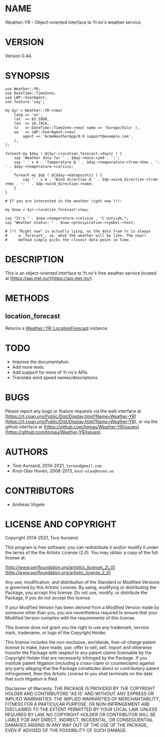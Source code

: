 # NAME

Weather::YR - Object-oriented interface to Yr.no's weather service.

# VERSION

Version 0.44.

# SYNOPSIS

    use Weather::YR;
    use DateTime::TimeZone;
    use LWP::UserAgent;
    use feature 'say';

    my $yr = Weather::YR->new(
        lang => 'en',
        lat  => 63.5908,
        lon  => 10.7414,
        tz   => DateTime::TimeZone->new( name => 'Europe/Oslo' ),
        ua   => LWP::UserAgent->new(
            agent => 'AcmeWeatherApp/0.9 support@example.com',
        ),
    );

    foreach my $day ( @{$yr->location_forecast->days} ) {
        say 'Weather data for ' . $day->date->ymd . ':';
        say ' ' x 4 . 'Temperature @ ' . $day->temperature->from->hms . ': ' . $day->temperature->celsius;

        foreach my $dp ( @{$day->datapoints} ) {
            say ' ' x 4 . 'Wind direction @ ' . $dp->wind_direction->from->hms . ': ' . $dp->wind_direction->name;
        }
    }

    # If you are interested in the weather right now (*):

    my $now = $yr->location_forecast->now;

    say "It's " . $now->temperature->celsius . "C outside.";
    say "Weather status: " . $now->precipitation->symbol->text;

    # (*) "Right now" is actually lying, as the data from Yr is always
    #     a _forecast_, ie. what the weather will be like. The now()
    #     method simply picks the closest data point in time.

# DESCRIPTION

This is an object-oriented interface to Yr.no's free weather service located at
[https://api.met.no/](https://api.met.no/).

# METHODS

## location\_forecast

Returns a [Weather::YR::LocationForecast](https://metacpan.org/pod/Weather%3A%3AYR%3A%3ALocationForecast) instance.

# TODO

- Improve the documentation.
- Add more tests.
- Add support for more of Yr.no's APIs.
- Translate wind speed names/descriptions.

# BUGS

Please report any bugs or feature requests via the web interface at
[https://rt.cpan.org/Public/Dist/Display.html?Name=Weather-YR](https://rt.cpan.org/Public/Dist/Display.html?Name=Weather-YR), or via
the github interface at [https://github.com/toreau/Weather-YR/issues](https://github.com/toreau/Weather-YR/issues).

# AUTHORS

- Tore Aursand, 2014-2021, `toreau@gmail.com`
- Knut-Olav Hoven, 2008-2013, `knut-olav@hoven.ws`

# CONTRIBUTORS

- Andreas Vögele

# LICENSE AND COPYRIGHT

Copyright 2014-2021, Tore Aursand.

This program is free software; you can redistribute it and/or modify it
under the terms of the the Artistic License (2.0). You may obtain a
copy of the full license at:

[http://www.perlfoundation.org/artistic\_license\_2\_0](http://www.perlfoundation.org/artistic_license_2_0)

Any use, modification, and distribution of the Standard or Modified
Versions is governed by this Artistic License. By using, modifying or
distributing the Package, you accept this license. Do not use, modify,
or distribute the Package, if you do not accept this license.

If your Modified Version has been derived from a Modified Version made
by someone other than you, you are nevertheless required to ensure that
your Modified Version complies with the requirements of this license.

This license does not grant you the right to use any trademark, service
mark, tradename, or logo of the Copyright Holder.

This license includes the non-exclusive, worldwide, free-of-charge
patent license to make, have made, use, offer to sell, sell, import and
otherwise transfer the Package with respect to any patent claims
licensable by the Copyright Holder that are necessarily infringed by the
Package. If you institute patent litigation (including a cross-claim or
counterclaim) against any party alleging that the Package constitutes
direct or contributory patent infringement, then this Artistic License
to you shall terminate on the date that such litigation is filed.

Disclaimer of Warranty: THE PACKAGE IS PROVIDED BY THE COPYRIGHT HOLDER
AND CONTRIBUTORS "AS IS' AND WITHOUT ANY EXPRESS OR IMPLIED WARRANTIES.
THE IMPLIED WARRANTIES OF MERCHANTABILITY, FITNESS FOR A PARTICULAR
PURPOSE, OR NON-INFRINGEMENT ARE DISCLAIMED TO THE EXTENT PERMITTED BY
YOUR LOCAL LAW. UNLESS REQUIRED BY LAW, NO COPYRIGHT HOLDER OR
CONTRIBUTOR WILL BE LIABLE FOR ANY DIRECT, INDIRECT, INCIDENTAL, OR
CONSEQUENTIAL DAMAGES ARISING IN ANY WAY OUT OF THE USE OF THE PACKAGE,
EVEN IF ADVISED OF THE POSSIBILITY OF SUCH DAMAGE.
